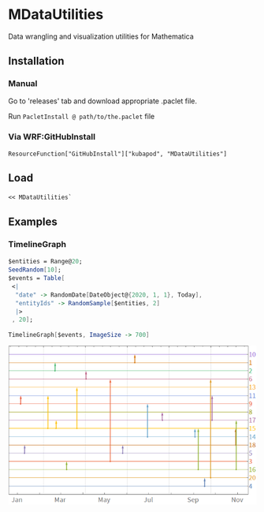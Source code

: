 # MDataUtilities

Data wrangling and visualization utilities for Mathematica


## Installation
 
### Manual
 
   Go to 'releases' tab and download appropriate .paclet file.
    
   Run `PacletInstall @ path/to/the.paclet` file
   
### Via WRF:GitHubInstall
   
    ResourceFunction["GitHubInstall"]["kubapod", "MDataUtilities"]

## Load


```mathematica
<< MDataUtilities`
```

## Examples


### TimelineGraph



```mathematica
$entities = Range@20;
SeedRandom[10];
$events = Table[
 <|
  "date" -> RandomDate[DateObject@{2020, 1, 1}, Today],
  "entityIds" -> RandomSample[$entities, 2]
  |>
 , 20];
```

```mathematica
TimelineGraph[$events, ImageSize -> 700]
```

![0edq2kqycdsv0](img/0edq2kqycdsv0.png)


